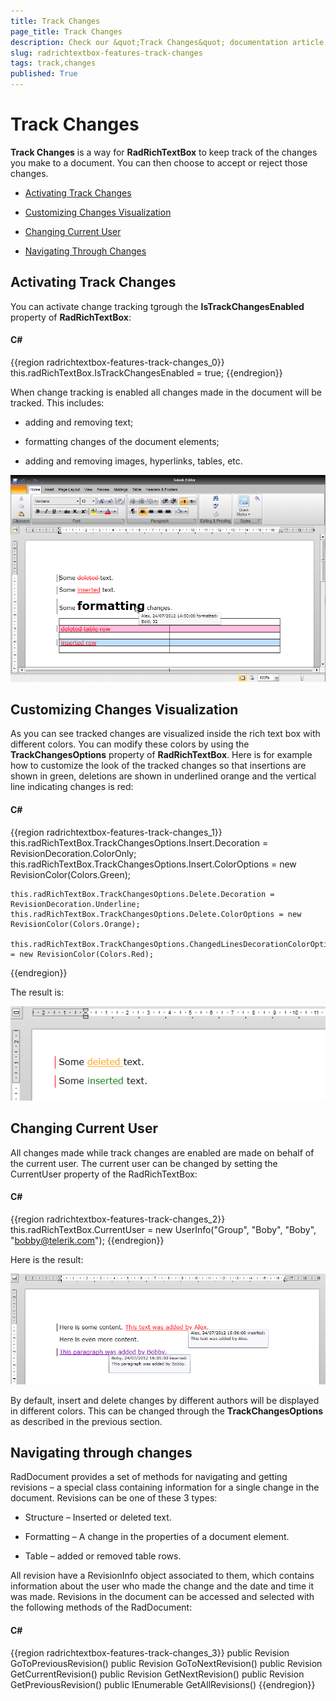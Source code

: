 ```yaml
---
title: Track Changes
page_title: Track Changes
description: Check our &quot;Track Changes&quot; documentation article for the RadRichTextBox WPF control.
slug: radrichtextbox-features-track-changes
tags: track,changes
published: True
---
```


# Track Changes



__Track Changes__ is a way for __RadRichTextBox__ to keep track of the changes you make to a document. You can then choose to accept or reject those changes.
      

* [Activating Track Changes](#activating-track-changes)

* [Customizing Changes Visualization](#customizing-changes-visualization)

* [Changing Current User](#changing-current-user)

* [Navigating Through Changes](#navigating-through-changes)

## Activating Track Changes

You can activate change tracking tgrough the __IsTrackChangesEnabled__ property of __RadRichTextBox__:
        

#### __C#__

{{region radrichtextbox-features-track-changes_0}}
	this.radRichTextBox.IsTrackChangesEnabled = true;
{{endregion}}



When change tracking is enabled all changes made in the document will be tracked. This includes: 

* adding and removing text;

* formatting changes of the document elements;

* adding and removing images, hyperlinks, tables, etc.
 
![Rad Rich Text Box Features Track Changes 0](images/RadRichTextBox_Features_Track_Changes_0.png)

## Customizing Changes Visualization

As you can see tracked changes are visualized inside the rich text box with different colors. You can modify these colors by using the __TrackChangesOptions__ property of __RadRichTextBox__. Here is for example how to customize the look of the tracked changes so that insertions are shown in green, deletions are shown in underlined orange and the vertical line indicating changes is red:
        

#### __C#__

{{region radrichtextbox-features-track-changes_1}}
	this.radRichTextBox.TrackChangesOptions.Insert.Decoration = RevisionDecoration.ColorOnly;
	this.radRichTextBox.TrackChangesOptions.Insert.ColorOptions = new RevisionColor(Colors.Green);
	
	this.radRichTextBox.TrackChangesOptions.Delete.Decoration = RevisionDecoration.Underline;
	this.radRichTextBox.TrackChangesOptions.Delete.ColorOptions = new RevisionColor(Colors.Orange);
	
	this.radRichTextBox.TrackChangesOptions.ChangedLinesDecorationColorOptions.ColorOptions = new RevisionColor(Colors.Red);
{{endregion}}



The result is:

![Rad Rich Text Box Features Track Changes 1](images/RadRichTextBox_Features_Track_Changes_1.png)

## Changing Current User

All changes made while track changes are enabled are made on behalf of the current user. The current user can be changed by setting the CurrentUser property of the RadRichTextBox:

#### __C#__

{{region radrichtextbox-features-track-changes_2}}
	this.radRichTextBox.CurrentUser = new UserInfo("Group", "Boby", "Boby", "bobby@telerik.com");
{{endregion}}


Here is the result:

![Rad Rich Text Box Features Track Changes 2](images/RadRichTextBox_Features_Track_Changes_2.png)

By default, insert and delete changes by different authors will be displayed in different colors. This can be changed through the __TrackChangesOptions__ as described in the previous section.
        

## Navigating through changes

RadDocument provides a set of methods for navigating and getting revisions – a special class containing information for a single change in the document. Revisions can be one of these 3 types: 

* Structure – Inserted or deleted text.

* Formatting – A change in the properties of a document element.

* Table – added or removed table rows.

All revision have a RevisionInfo object associated to them, which contains information about the user who made the change and the date and time it was made. Revisions in the document can be accessed and selected with the following methods of the RadDocument:

#### __C#__

{{region radrichtextbox-features-track-changes_3}}
	public Revision GoToPreviousRevision()
	public Revision GoToNextRevision()
	public Revision GetCurrentRevision()
	public Revision GetNextRevision()
	public Revision GetPreviousRevision()
	public IEnumerable<Revision> GetAllRevisions()
{{endregion}}


